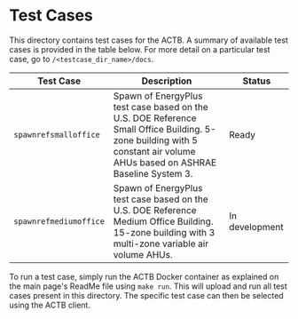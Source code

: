 # Test Cases

This directory contains test cases for the ACTB.  A summary of available test cases is provided in the table below.  For more detail on a particular test case, go to ``/<testcase_dir_name>/docs``.

| Test Case                                                             | Description                                               | Status
|-----------------------------------------------------------------------|-----------------------------------------------------------|---------------|
| ``spawnrefsmalloffice`` | Spawn of EnergyPlus test case based on the U.S. DOE Reference Small Office Building.  5-zone building with 5 constant air volume AHUs based on ASHRAE Baseline System 3.| Ready |
| ``spawnrefmediumoffice``| Spawn of EnergyPlus test case based on the U.S. DOE Reference Medium Office Building. 15-zone building with 3 multi-zone variable air volume AHUs.| In development|

To run a test case, simply run the ACTB Docker container as explained on the main page's ReadMe file using `make run`. This will upload and run all test cases
present in this directory. The specific test case can then be selected using the ACTB client.